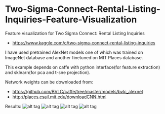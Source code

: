 # Two-Sigma-Connect-Rental-Listing-Inquiries-Feature-Visualization

Feature visualization for Two Sigma Connect: Rental Listing Inquiries
- https://www.kaggle.com/c/two-sigma-connect-rental-listing-inquiries

I have used pretrained AlexNet models one of which was trained on ImageNet database and another finetuned on MIT Places database.

This example depends on caffe with python interface(for feature extraction) and sklearn(for pca and t-sne projection).

Network weights can be downloaded from:
- https://github.com/BVLC/caffe/tree/master/models/bvlc_alexnet
- http://places.csail.mit.edu/downloadCNN.html

Results:
![alt tag](https://github.com/mrgloom/Two-Sigma-Connect-Rental-Listing-Inquiries-Feature-Visualization/blob/master/feature_extraction_example/misc/pca_2d_alexnet_imagenet.png)
![alt tag](https://github.com/mrgloom/Two-Sigma-Connect-Rental-Listing-Inquiries-Feature-Visualization/blob/master/feature_extraction_example/misc/pca_2d_alexnet_mit_places.png)
![alt tag](https://github.com/mrgloom/Two-Sigma-Connect-Rental-Listing-Inquiries-Feature-Visualization/blob/master/feature_extraction_example/misc/t_sne_2d_alexnet_imagenet.png)
![alt tag](https://github.com/mrgloom/Two-Sigma-Connect-Rental-Listing-Inquiries-Feature-Visualization/blob/master/feature_extraction_example/misc/t_sne_2d_alexnet_mit_places.png)

